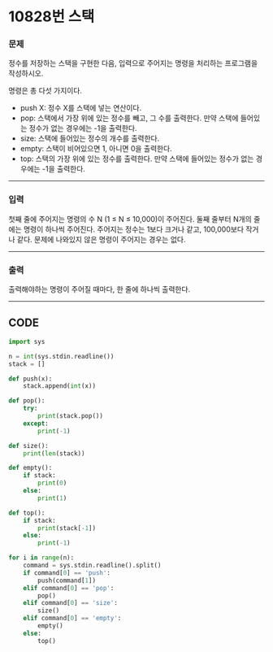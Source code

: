 # 10828번 스택



### 문제



정수를 저장하는 스택을 구현한 다음, 입력으로 주어지는 명령을 처리하는 프로그램을 작성하시오.

명령은 총 다섯 가지이다.

- push X: 정수 X를 스택에 넣는 연산이다.
- pop: 스택에서 가장 위에 있는 정수를 빼고, 그 수를 출력한다. 만약 스택에 들어있는 정수가 없는 경우에는 -1을 출력한다.
- size: 스택에 들어있는 정수의 개수를 출력한다.
- empty: 스택이 비어있으면 1, 아니면 0을 출력한다.
- top: 스택의 가장 위에 있는 정수를 출력한다. 만약 스택에 들어있는 정수가 없는 경우에는 -1을 출력한다.

---

### 입력



첫째 줄에 주어지는 명령의 수 N (1 ≤ N ≤ 10,000)이 주어진다. 둘째 줄부터 N개의 줄에는 명령이 하나씩 주어진다. 주어지는 정수는 1보다 크거나 같고, 100,000보다 작거나 같다. 문제에 나와있지 않은 명령이 주어지는 경우는 없다.

---

### 출력



출력해야하는 명령이 주어질 때마다, 한 줄에 하나씩 출력한다.

---

## 

## CODE

```python
import sys

n = int(sys.stdin.readline())
stack = []

def push(x):
    stack.append(int(x))

def pop():
    try:
        print(stack.pop())
    except:
        print(-1)

def size():
    print(len(stack))

def empty():
    if stack:
        print(0)
    else:
        print(1)

def top():
    if stack:
        print(stack[-1])
    else:
        print(-1)

for i in range(n):
    command = sys.stdin.readline().split()
    if command[0] == 'push':
        push(command[1])
    elif command[0] == 'pop':
        pop()
    elif command[0] == 'size':
        size()
    elif command[0] == 'empty':
        empty()
    else:
        top()
```

